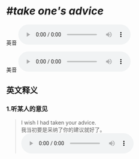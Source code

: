 # ***\#take one's advice*** 
英音
<audio src="./media/take one's advice1.aac" controls="controls"></audio>

美音
<audio src="./media/take one's advice2.aac" controls="controls"></audio>



  

英文释义
---
### 1.**听某人的意见**  

 > I wish I had taken your advice.  
 > 我当初要是采纳了你的建议就好了。    
<audio src="./media/3-wish.aac" controls="controls"></audio>


